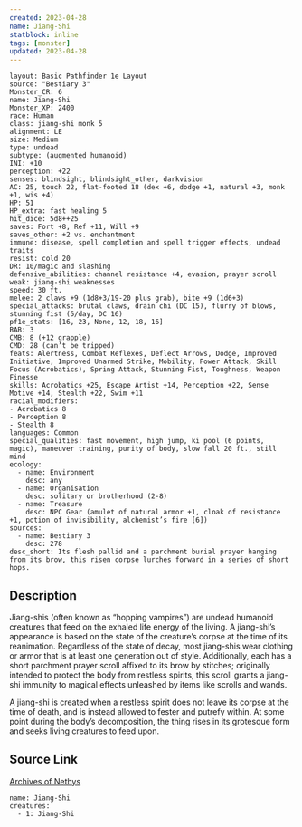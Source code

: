 ```yaml
---
created: 2023-04-28
name: Jiang-Shi
statblock: inline
tags: [monster]
updated: 2023-04-28
---
```

```statblock
layout: Basic Pathfinder 1e Layout
source: "Bestiary 3"
Monster_CR: 6
name: Jiang-Shi
Monster_XP: 2400
race: Human
class: jiang-shi monk 5
alignment: LE
size: Medium
type: undead
subtype: (augmented humanoid)
INI: +10
perception: +22
senses: blindsight, blindsight_other, darkvision
AC: 25, touch 22, flat-footed 18 (dex +6, dodge +1, natural +3, monk +1, wis +4)
HP: 51
HP_extra: fast healing 5
hit_dice: 5d8++25
saves: Fort +8, Ref +11, Will +9
saves_other: +2 vs. enchantment
immune: disease, spell completion and spell trigger effects, undead traits
resist: cold 20
DR: 10/magic and slashing
defensive_abilities: channel resistance +4, evasion, prayer scroll
weak: jiang-shi weaknesses
speed: 30 ft.
melee: 2 claws +9 (1d8+3/19-20 plus grab), bite +9 (1d6+3)
special_attacks: brutal claws, drain chi (DC 15), flurry of blows, stunning fist (5/day, DC 16)
pf1e_stats: [16, 23, None, 12, 18, 16]
BAB: 3
CMB: 8 (+12 grapple)
CMD: 28 (can’t be tripped)
feats: Alertness, Combat Reflexes, Deflect Arrows, Dodge, Improved Initiative, Improved Unarmed Strike, Mobility, Power Attack, Skill Focus (Acrobatics), Spring Attack, Stunning Fist, Toughness, Weapon Finesse
skills: Acrobatics +25, Escape Artist +14, Perception +22, Sense Motive +14, Stealth +22, Swim +11
racial_modifiers:
- Acrobatics 8
- Perception 8
- Stealth 8
languages: Common
special_qualities: fast movement, high jump, ki pool (6 points, magic), maneuver training, purity of body, slow fall 20 ft., still mind
ecology:
  - name: Environment
    desc: any
  - name: Organisation
    desc: solitary or brotherhood (2-8)
  - name: Treasure
    desc: NPC Gear (amulet of natural armor +1, cloak of resistance +1, potion of invisibility, alchemist’s fire [6])
sources:
  - name: Bestiary 3
    desc: 278
desc_short: Its flesh pallid and a parchment burial prayer hanging from its brow, this risen corpse lurches forward in a series of short hops.
```
## Description
Jiang-shis (often known as “hopping vampires”) are undead humanoid creatures that feed on the exhaled life energy of the living. A jiang-shi’s appearance is based on the state of the creature’s corpse at the time of its reanimation. Regardless of the state of decay, most jiang-shis wear clothing or armor that is at least one generation out of style. Additionally, each has a short parchment prayer scroll affixed to its brow by stitches; originally intended to protect the body from restless spirits, this scroll grants a jiang-shi immunity to magical effects unleashed by items like scrolls and wands.

A jiang-shi is created when a restless spirit does not leave its corpse at the time of death, and is instead allowed to fester and putrefy within. At some point during the body’s decomposition, the thing rises in its grotesque form and seeks living creatures to feed upon.
## Source Link
[Archives of Nethys](https://aonprd.com/MonsterDisplay.aspx?ItemName=Jiang-Shi)
```encounter-table
name: Jiang-Shi
creatures:
  - 1: Jiang-Shi
```

